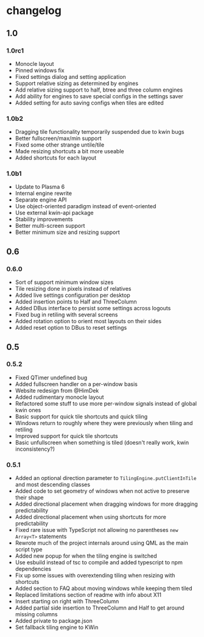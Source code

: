 # changelog

## 1.0

### 1.0rc1

-   Monocle layout
-   Pinned windows fix
-   Fixed settings dialog and setting application
-   Support relative sizing as determined by engines
-   Add relative sizing support to half, btree and three column engines
-   Add ability for engines to save special configs in the settings saver
-   Added setting for auto saving configs when tiles are edited

### 1.0b2

-   Dragging tile functionality temporarily suspended due to kwin bugs
-   Better fullscreen/max/min support
-   Fixed some other strange untile/tile
-   Made resizing shortcuts a bit more useable
-   Added shortcuts for each layout

### 1.0b1

-   Update to Plasma 6
-   Internal engine rewrite
-   Separate engine API
-   Use object-oriented paradigm instead of event-oriented
-   Use external kwin-api package
-   Stability improvements
-   Better multi-screen support
-   Better minimum size and resizing support

## 0.6

### 0.6.0

-   Sort of support minimum window sizes
-   Tile resizing done in pixels instead of relatives
-   Added live settings configuration per desktop
-   Added insertion points to Half and ThreeColumn
-   Added DBus interface to persist some settings across logouts
-   Fixed bug in retiling with several screens
-   Added rotation option to orient most layouts on their sides
-   Added reset option to DBus to reset settings

## 0.5

### 0.5.2

-   Fixed QTimer undefined bug
-   Added fullscreen handler on a per-window basis
-   Website redesign from @HimDek
-   Added rudimentary monocle layout
-   Refactored some stuff to use more per-window signals instead of global kwin ones
-   Basic support for quick tile shortcuts and quick tiling
-   Windows return to roughly where they were previously when tiling and retiling
-   Improved support for quick tile shortcuts
-   Basic unfullscreen when something is tiled (doesn't really work, kwin inconsistency?)

### 0.5.1

-   Added an optional direction parameter to `TilingEngine.putClientInTile` and most descending classes
-   Added code to set geometry of windows when not active to preserve their shape
-   Added directional placement when dragging windows for more dragging predictability
-   Added directional placement when using shortcuts for more predictability
-   Fixed rare issue with TypeScript not allowing no parentheses `new Array<T>` statements
-   Rewrote much of the project internals around using QML as the main script type
-   Added new popup for when the tiling engine is switched
-   Use esbuild instead of tsc to compile and added typescript to npm dependencies
-   Fix up some issues with overextending tiling when resizing with shortcuts
-   Added section to FAQ about moving windows while keeping them tiled
-   Replaced limitations section of readme with info about X11
-   Insert starting on right with ThreeColumn
-   Added partial side insertion to ThreeColumn and Half to get around missing columns
-   Added private to package.json
-   Set fallback tiling engine to KWin
